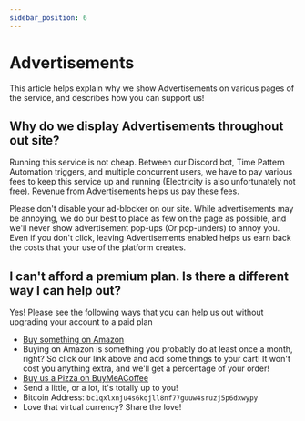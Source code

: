 ```yaml
---
sidebar_position: 6
---
```


# Advertisements

This article helps explain why we show Advertisements on various pages of the service, and describes how you can support us!

## Why do we display Advertisements throughout out site?

Running this service is not cheap. Between our Discord bot, Time Pattern Automation triggers, and multiple concurrent users, we have to pay various fees to keep this service up and running (Electricity is also unfortunately not free). Revenue from Advertisements helps us pay these fees.

Please don't disable your ad-blocker on our site. While advertisements may be annoying, we do our best to place as few on the page as possible, and we'll never show advertisement pop-ups (Or pop-unders) to annoy you. Even if you don't click, leaving Advertisements enabled helps us earn back the costs that your use of the platform creates.

## I can't afford a premium plan. Is there a different way I can help out?

Yes! Please see the following ways that you can help us out without upgrading your account to a paid plan

- [Buy something on Amazon](https://www.amazon.com?&linkCode=ll2&tag=ttlxgovee-20&linkId=dc25b1f26332a294e514f100e515864b&language=en_US&ref_=as_li_ss_tl)
 - Buying on Amazon is something you probably do at least once a month, right? So click our link above and add some things to your cart! It won't cost you anything extra, and we'll get a percentage of your order!
- [Buy us a Pizza on BuyMeACoffee](https://www.buymeacoffee.com/tinkertechlab)
 - Send a little, or a lot, it's totally up to you!
- Bitcoin Address: `bc1qxlxnju4s6kqjll8nf77guuw4sruzj5p6dxwypy`
 - Love that virtual currency? Share the love!

